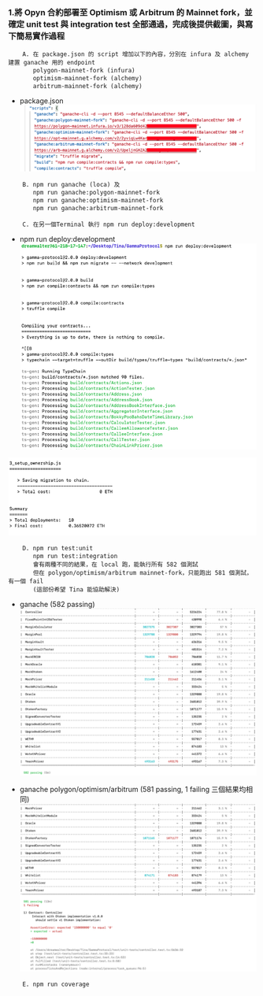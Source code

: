 ### 1.將 Opyn 合約部署至 Optimism 或 Arbitrum 的 Mainnet fork，並確定 unit test 與 integration test 全部通過，完成後提供截圖，與寫下簡易實作過程
```
    A. 在 package.json 的 script 增加以下的內容，分別在 infura 及 alchemy 建置 ganache 用的 endpoint
       polygon-mainnet-fork (infura)
       optimism-mainnet-fork (alchemy)
       arbitrum-mainnet-fork (alchemy)
```
- package.json ![](./package-json.png)
```
    B. npm run ganache (loca) 及
       npm run ganache:polygon-mainnet-fork
       npm run ganache:optimism-mainnet-fork
       npm run ganache:arbitrum-mainnet-fork

    C. 在另一個Terminal 執行 npm run deploy:development       
```
- npm run deploy:development ![](./deploy_development.png)

![](./deploy_development_final.png)

```
    D. npm run test:unit
       npm run test:integration
       會有兩種不同的結果，在 local 跑，能執行所有 582 個測試
       但在 polygon/optimism/arbitrum mainnet-fork，只能跑出 581 個測試，有一個 fail
       (這部份希望 Tina 能協助解決)
```
- ganache (582 passing) ![](./ganache_local.png)

- ganache polygon/optimism/arbitrum (581 passing, 1 failing 三個結果均相同) ![](./ganache_polygon.png)

```
    E. npm run coverage
```
